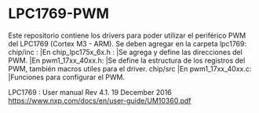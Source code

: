 # LPC1769-PWM
Este repositorio contiene los drivers para poder utilizar el periférico PWM del LPC1769 (Cortex M3 - ARM). 
Se deben agregar en la carpeta lpc1769: 
chip/inc :
|En chip_lpc175x_6x.h : 
|Se agrega y define las direcciones del PWM.
|En pwm1_17xx_40xx.h:
|Se define la estructura de los registros del PWM, también macros utiles para el driver.
chip/src
|En pwm1_17xx_40xx.c:
|Funciones para configurar el PWM.



LPC1769 : User manual Rev 4.1. 19 December 2016 
https://www.nxp.com/docs/en/user-guide/UM10360.pdf

